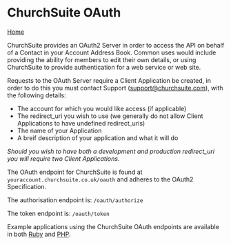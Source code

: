 # ChurchSuite OAuth

[Home](https://github.com/ChurchSuite/churchsuite-api)

ChurchSuite provides an OAuth2 Server in order to access the API on behalf of a Contact in your Account Address Book. Common uses would include providing the ability for members to edit their own details, or using ChurchSuite to provide authentication for a web service or web site.

Requests to the OAuth Server require a Client Application be created, in order to do this you must contact Support (support@churchsuite.com), with the following details:

* The account for which you would like access (if applicable)
* The redirect_uri you wish to use (we generally do not allow Client Applications to have undefined redirect_uris)
* The name of your Application
* A breif description of your application and what it will do

*Should you wish to have both a development and production redirect_uri you will require two Client Applications.*

The OAuth endpoint for ChurchSuite is found at `youraccount.churchsuite.co.uk/oauth` and adheres to the OAuth2 Specification.

The authorisation endpoint is: `/oauth/authorize`

The token endpoint is: `/oauth/token`

Example applications using the ChurchSuite OAuth endpoints are available in both [Ruby](https://github.com/ChurchSuite/churchsuite-oauth-ruby) and [PHP](https://github.com/ChurchSuite/churchsuite-oauth-php).
